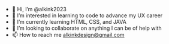 - 👋 Hi, I’m @alkink2023
- 👀 I’m interested in learning to code to advance my UX career
- 🌱 I’m currently learning HTML, CSS, and JAVA
- 💞️ I’m looking to collaborate on anything I can be of help with
- 📫 How to reach me alkinkdesign@gmail.com

<!---
alkink2023/alkink2023 is a ✨ special ✨ repository because its `README.md` (this file) appears on your GitHub profile.
You can click the Preview link to take a look at your changes.
--->
